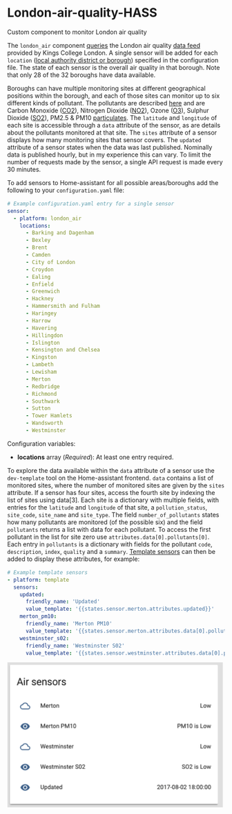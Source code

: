 # London-air-quality-HASS
Custom component to monitor London air quality

The `london_air` component [queries](http://api.erg.kcl.ac.uk/AirQuality/Hourly/MonitoringIndex/GroupName=London/Json) the London air quality [data feed](https://www.londonair.org.uk/LondonAir/API/) provided by Kings College London. A single sensor will be added for each `location` ([local authority district or borough](https://en.wikipedia.org/wiki/List_of_London_boroughs)) specified in the configuration file. The state of each sensor is the overall air quality in that borough. Note that only 28 of the 32 boroughs have data available.

Boroughs can have multiple monitoring sites at different geographical positions within the borough, and each of those sites can monitor up to six different kinds of pollutant. The pollutants are described [here](http://api.erg.kcl.ac.uk/AirQuality/Information/Species/Json) and are Carbon Monoxide ([CO2](http://www.londonair.org.uk/LondonAir/guide/WhatIsCO.aspx)), Nitrogen Dioxide ([NO2](http://www.londonair.org.uk/LondonAir/guide/WhatIsNO2.aspx)), Ozone ([O3](http://www.londonair.org.uk/LondonAir/guide/WhatIsO3.aspx)), Sulphur Dioxide ([SO2](http://www.londonair.org.uk/LondonAir/guide/WhatIsSO2.aspx)), PM2.5 & PM10 [particulates](http://www.londonair.org.uk/LondonAir/guide/WhatIsPM.aspx). The `latitude` and `longitude` of each site is accessible through a `data` attribute of the sensor, as are details about the pollutants monitored at that site. The `sites` attribute of a sensor displays how many monitoring sites that sensor covers. The `updated` attribute of a sensor states when the data was last published. Nominally data is published hourly, but in my experience this can vary. To limit the number of requests made by the sensor, a single API request is made every 30 minutes.

To add sensors to Home-assistant for all possible areas/boroughs add the following to your `configuration.yaml` file:


```yaml
# Example configuration.yaml entry for a single sensor
sensor:
  - platform: london_air
    locations:
      - Barking and Dagenham
      - Bexley
      - Brent
      - Camden
      - City of London
      - Croydon
      - Ealing
      - Enfield
      - Greenwich
      - Hackney
      - Hammersmith and Fulham
      - Haringey
      - Harrow
      - Havering
      - Hillingdon
      - Islington
      - Kensington and Chelsea
      - Kingston
      - Lambeth
      - Lewisham
      - Merton
      - Redbridge
      - Richmond
      - Southwark
      - Sutton
      - Tower Hamlets
      - Wandsworth
      - Westminster
```

Configuration variables:

- **locations** array (*Required*): At least one entry required.

To explore the data available within the `data` attribute of a sensor use the `dev-template` tool on the Home-assistant frontend. `data` contains a list of monitored sites, where the number of monitored sites are given by the `sites` attribute. If a sensor has four sites, access the fourth site by indexing the list of sites using data[3]. Each site is a dictionary with multiple fields, with entries for the `latitude` and `longitude` of that site, a `pollution_status`, `site_code`, `site_name` and `site_type`. The field `number_of_pollutants` states how many pollutants are monitored (of the possible six) and the field `pollutants` returns a list with data for each pollutant. To access the first pollutant in the list for site zero use `attributes.data[0].pollutants[0]`. Each entry in `pollutants` is a dictionary with fields for the pollutant `code`, `description`, `index`, `quality` and a `summary`. [Template sensors](https://home-assistant.io/components/sensor.template/) can then be added to display these attributes, for example:

```yaml
# Example template sensors
- platform: template
  sensors:
    updated:
      friendly_name: 'Updated'
      value_template: '{{states.sensor.merton.attributes.updated}}'
    merton_pm10:
      friendly_name: 'Merton PM10'
      value_template: '{{states.sensor.merton.attributes.data[0].pollutants[0].summary}}'
    westminster_s02:
      friendly_name: 'Westminster S02'
      value_template: '{{states.sensor.westminster.attributes.data[0].pollutants[3].summary}}'
```


<img src="https://github.com/robmarkcole/London-air-quality-HASS/blob/master/Usage.png" width="500" >
